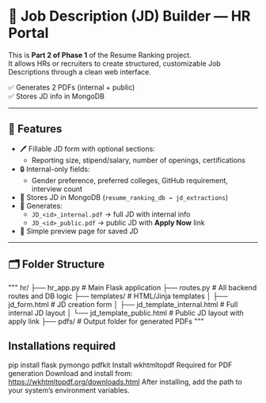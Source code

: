 # 🧾 Job Description (JD) Builder — HR Portal

This is **Part 2 of Phase 1** of the Resume Ranking project.  
It allows HRs or recruiters to create structured, customizable Job Descriptions through a clean web interface.

✅ Generates 2 PDFs (internal + public)  
✅ Stores JD info in MongoDB  

---

## 📌 Features

- 🖊️ Fillable JD form with optional sections:
  - Reporting size, stipend/salary, number of openings, certifications
- 🔒 Internal-only fields:
  - Gender preference, preferred colleges, GitHub requirement, interview count
- 💾 Stores JD in MongoDB (`resume_ranking_db → jd_extractions`)
- 📄 Generates:
  - `JD_<id>_internal.pdf` → full JD with internal info
  - `JD_<id>_public.pdf` → public JD with **Apply Now** link
- 🧭 Simple preview page for saved JD

---

## 🗂️ Folder Structure
"""
hr/
├── hr_app.py # Main Flask application
├── routes.py # All backend routes and DB logic
├── templates/ # HTML/Jinja templates
│ ├── jd_form.html # JD creation form
│ ├── jd_template_internal.html # Full internal JD layout
│ └── jd_template_public.html # Public JD layout with apply link
├── pdfs/ # Output folder for generated PDFs
"""

## Installations required
pip install flask pymongo pdfkit
Install wkhtmltopdf
Required for PDF generation
Download and install from: https://wkhtmltopdf.org/downloads.html
After installing, add the path to your system’s environment variables.
